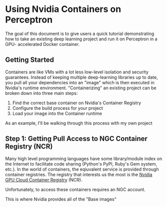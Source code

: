 # Using Nvidia Containers on Perceptron
The goal of this document is to give users a quick tutorial demonstrating how 
to take an existing deep learning project and run it on Perceptron in a GPU-
accelerated Docker container.

## Getting Started
Containers are like VMs with a lot less low-level isolation and security 
guarantees. Instead of keeping multiple deep-learning libraries up to date, 
you pull all your dependencies into an "image" which is then executed in 
Nvidia's runtime environment. "Containerizing" an existing project can be 
broken down into three main steps:

1. Find the correct base container on Nvidia's Container Registry
2. Configure the build process for your project
3. Load your image into the Container runtime

As an example, I'll be walking through this process with my own project

## Step 1: Getting Pull Access to NGC Container Registry (NCR)
Many high level programming languages have some library/module index on 
the Internet to facilitate code sharing (Python's PyPI, Ruby's Gem system, etc.). 
In the world of containers, the eqiuvalent service is provided through container
registries. The registry that interests us the most is the [Nvidia GPU Cloud 
Container Registry](https://ngc.nvidia.com/containers) (NCR). 

Unfortunately, to access these containers requires an NGC account.

This is where Nvidia provides all of the "Base images" 
